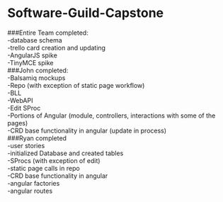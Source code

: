 # Software-Guild-Capstone  
###Entire Team completed:  
-database schema  
-trello card creation and updating  
-AngularJS spike  
-TinyMCE spike  
###John completed:  
-Balsamiq mockups  
-Repo (with exception of static page workflow)  
-BLL  
-WebAPI  
-Edit SProc  
-Portions of Angular (module, controllers, interactions with some of the pages)  
-CRD base functionality in angular (update in process)  
###Ryan completed  
-user stories  
-initialized Database and created tables  
-SProcs (with exception of edit)  
-static page calls in repo  
-CRD base functionality in angular  
-angular factories  
-angular routes  
